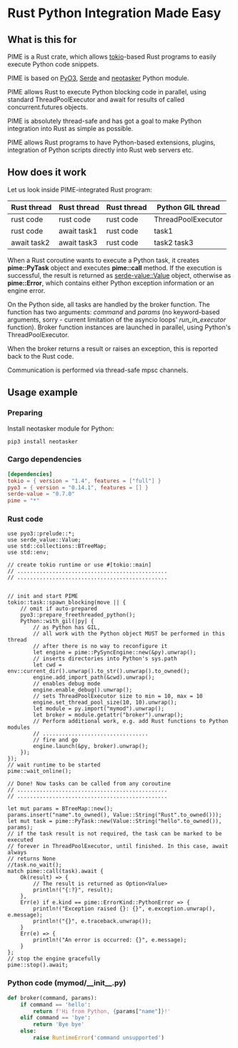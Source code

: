 # Rust Python Integration Made Easy

## What is this for

PIME is a Rust crate, which allows [tokio](https://tokio.rs)-based Rust
programs to easily execute Python code snippets.

PIME is based on [PyO3](https://pyo3.rs/), [Serde](https://serde.rs) and
[neotasker](https://pypi.org/project/neotasker/) Python module.

PIME allows Rust to execute Python blocking code in parallel, using standard
ThreadPoolExecutor and await for results of called concurrent.futures objects.

PIME is absolutely thread-safe and has got a goal to make Python integration
into Rust as simple as possible.

PIME allows Rust programs to have Python-based extensions, plugins, integration
of Python scripts directly into Rust web servers etc.

## How does it work

Let us look inside PIME-integrated Rust program:

|Rust thread | Rust thread | Rust thread | Python GIL thread  |
|------------|-------------|-------------|--------------------|
|rust code   | rust code   | rust code   | ThreadPoolExecutor |
|rust code   | await task1 | rust code   | task1              |
|await task2 | await task3 | rust code   | task2 task3        |

When a Rust coroutine wants to execute a Python task, it creates
**pime::PyTask** object and executes **pime::call** method. If the execution is
successful, the result is returned as
[serde-value::Value](https://crates.io/crates/serde-value) object, otherwise as
**pime::Error**, which contains either Python exception information or an
engine error.

On the Python side, all tasks are handled by the broker function. The function
has two arguments: *command* and *params* (no keyword-based arguments, sorry -
current limitation of the asyncio loops' *run\_in\_executor* function). Broker
function instances are launched in parallel, using Python's ThreadPoolExecutor.

When the broker returns a result or raises an exception, this is reported back
to the Rust code.

Communication is performed via thread-safe mpsc channels.

## Usage example

### Preparing

Install neotasker module for Python:

```shell
pip3 install neotasker
```

### Cargo dependencies

```toml
[dependencies]
tokio = { version = "1.4", features = ["full"] }
pyo3 = { version = "0.14.1", features = [] }
serde-value = "0.7.0"
pime = "*"
```

### Rust code

```rust,ignore
use pyo3::prelude::*;
use serde_value::Value;
use std::collections::BTreeMap;
use std::env;

// create tokio runtime or use #[tokio::main]
// ...............................................
// ...............................................


// init and start PIME
tokio::task::spawn_blocking(move || {
    // omit if auto-prepared
    pyo3::prepare_freethreaded_python();
    Python::with_gil(|py| {
        // as Python has GIL,
        // all work with the Python object MUST be performed in this thread
        // after there is no way to reconfigure it
        let engine = pime::PySyncEngine::new(&py).unwrap();
        // inserts directories into Python's sys.path
        let cwd = env::current_dir().unwrap().to_str().unwrap().to_owned();
        engine.add_import_path(&cwd).unwrap();
        // enables debug mode
        engine.enable_debug().unwrap();
        // sets ThreadPoolExecutor size to min = 10, max = 10
        engine.set_thread_pool_size(10, 10).unwrap();
        let module = py.import("mymod").unwrap();
        let broker = module.getattr("broker").unwrap();
        // Perform additional work, e.g. add Rust functions to Python modules
        // .................................
        // fire and go
        engine.launch(&py, broker).unwrap();
    });
});
// wait runtime to be started
pime::wait_online();

// Done! Now tasks can be called from any coroutine
// ...............................................
// ...............................................

let mut params = BTreeMap::new();
params.insert("name".to_owned(), Value::String("Rust".to_owned()));
let mut task = pime::PyTask::new(Value::String("hello".to_owned()), params);
// if the task result is not required, the task can be marked to be executed
// forever in ThreadPoolExecutor, until finished. In this case, await always
// returns None
//task.no_wait();
match pime::call(task).await {
    Ok(result) => {
        // The result is returned as Option<Value>
        println!("{:?}", result);
    },
    Err(e) if e.kind == pime::ErrorKind::PythonError => {
        println!("Exception raised {}: {}", e.exception.unwrap(), e.message);
        println!("{}", e.traceback.unwrap());
    }
    Err(e) => {
        println!("An error is occurred: {}", e.message);
    }
};
// stop the engine gracefully
pime::stop().await;
```

### Python code (mymod/\_\_init\_\_.py)

```python
def broker(command, params):
    if command == 'hello':
        return f'Hi from Python, {params["name"]}!'
    elif command == 'bye':
        return 'Bye bye'
    else:
        raise RuntimeError('command unsupported')
```
